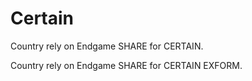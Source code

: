 # Certain

Country rely on Endgame SHARE for CERTAIN.

Country rely on Endgame SHARE for CERTAIN EXFORM.